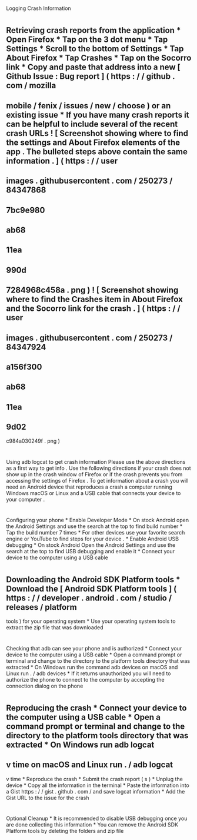 #
Logging
Crash
Information
#
#
Retrieving
crash
reports
from
the
application
*
Open
Firefox
*
Tap
on
the
3
dot
menu
*
Tap
Settings
*
Scroll
to
the
bottom
of
Settings
*
Tap
About
Firefox
*
Tap
Crashes
*
Tap
on
the
Socorro
link
*
Copy
and
paste
that
address
into
a
new
[
Github
Issue
:
Bug
report
]
(
https
:
/
/
github
.
com
/
mozilla
-
mobile
/
fenix
/
issues
/
new
/
choose
)
or
an
existing
issue
*
If
you
have
many
crash
reports
it
can
be
helpful
to
include
several
of
the
recent
crash
URLs
!
[
Screenshot
showing
where
to
find
the
settings
and
About
Firefox
elements
of
the
app
.
The
bulleted
steps
above
contain
the
same
information
.
]
(
https
:
/
/
user
-
images
.
githubusercontent
.
com
/
250273
/
84347868
-
7bc9e980
-
ab68
-
11ea
-
990d
-
7284968c458a
.
png
)
!
[
Screenshot
showing
where
to
find
the
Crashes
item
in
About
Firefox
and
the
Socorro
link
for
the
crash
.
]
(
https
:
/
/
user
-
images
.
githubusercontent
.
com
/
250273
/
84347924
-
a156f300
-
ab68
-
11ea
-
9d02
-
c984a030249f
.
png
)
#
#
Using
adb
logcat
to
get
crash
information
Please
use
the
above
directions
as
a
first
way
to
get
info
.
Use
the
following
directions
if
your
crash
does
not
show
up
in
the
crash
window
of
Firefox
or
if
the
crash
prevents
you
from
accessing
the
settings
of
Firefox
.
To
get
information
about
a
crash
you
will
need
an
Android
device
that
reproduces
a
crash
a
computer
running
Windows
macOS
or
Linux
and
a
USB
cable
that
connects
your
device
to
your
computer
.
#
#
#
Configuring
your
phone
*
Enable
Developer
Mode
*
On
stock
Android
open
the
Android
Settings
and
use
the
search
at
the
top
to
find
build
number
*
Tap
the
build
number
7
times
*
For
other
devices
use
your
favorite
search
engine
or
YouTube
to
find
steps
for
your
device
.
*
Enable
Android
USB
debugging
*
On
stock
Android
Open
the
Android
Settings
and
use
the
search
at
the
top
to
find
USB
debugging
and
enable
it
*
Connect
your
device
to
the
computer
using
a
USB
cable
#
#
#
Downloading
the
Android
SDK
Platform
tools
*
Download
the
[
Android
SDK
Platform
tools
]
(
https
:
/
/
developer
.
android
.
com
/
studio
/
releases
/
platform
-
tools
)
for
your
operating
system
*
Use
your
operating
system
tools
to
extract
the
zip
file
that
was
downloaded
#
#
#
Checking
that
adb
can
see
your
phone
and
is
authorized
*
Connect
your
device
to
the
computer
using
a
USB
cable
*
Open
a
command
prompt
or
terminal
and
change
to
the
directory
to
the
platform
tools
directory
that
was
extracted
*
On
Windows
run
the
command
adb
devices
on
macOS
and
Linux
run
.
/
adb
devices
*
If
it
returns
unauthorized
you
will
need
to
authorize
the
phone
to
connect
to
the
computer
by
accepting
the
connection
dialog
on
the
phone
#
#
#
Reproducing
the
crash
*
Connect
your
device
to
the
computer
using
a
USB
cable
*
Open
a
command
prompt
or
terminal
and
change
to
the
directory
to
the
platform
tools
directory
that
was
extracted
*
On
Windows
run
adb
logcat
-
v
time
on
macOS
and
Linux
run
.
/
adb
logcat
-
v
time
*
Reproduce
the
crash
*
Submit
the
crash
report
(
s
)
*
Unplug
the
device
*
Copy
all
the
information
in
the
terminal
*
Paste
the
information
into
a
Gist
https
:
/
/
gist
.
github
.
com
/
and
save
logcat
information
*
Add
the
Gist
URL
to
the
issue
for
the
crash
#
#
#
Optional
Cleanup
*
It
is
recommended
to
disable
USB
debugging
once
you
are
done
collecting
this
information
*
You
can
remove
the
Android
SDK
Platform
tools
by
deleting
the
folders
and
zip
file
